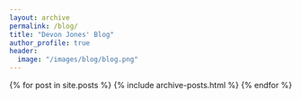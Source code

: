 ```yaml
---
layout: archive
permalink: /blog/
title: "Devon Jones' Blog"
author_profile: true
header:
  image: "/images/blog/blog.png"
---
```


{% for post in site.posts %}
    {% include archive-posts.html %}
{% endfor %}
